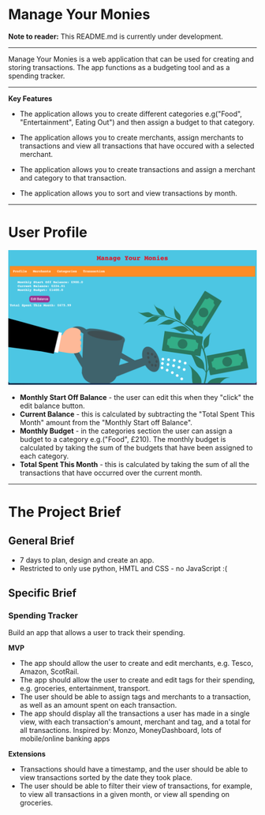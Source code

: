 # Manage Your Monies

<b>Note to reader:</b> This README.md is currently under development.

---

Manage Your Monies is a web application that can be used for creating and storing transactions. The app functions as a budgeting tool and as a spending tracker. 

---
<b>Key Features</b>

* The application allows you to create different categories e.g("Food", "Entertainment",
Eating Out") and then assign a budget to that category.

* The application allows you to create merchants, assign merchants to transactions and view all transactions that have occured with a selected merchant.

* The application allows you to create transactions and assign a merchant and category to that transaction.

* The application allows you to sort and view transactions by month.

---

<h1>User Profile</h1>


![](/static/images/pic_1.png)

* <b>Monthly Start Off Balance</b> - the user can edit this when they "click" the edit balance button.
* <b>Current Balance</b> - this is calculated by subtracting the "Total Spent This Month" amount from the "Monthly Start off Balance".
* <b>Monthly Budget</b> - in the categories section the user can assign a budget to a category e.g.("Food", £210). The monthly budget is calculated by taking the sum of the budgets that have been assigned to each category.
* <b>Total Spent This Month</b> - this is calculated by taking the sum of all the transactions that have occurred over the current month.

---
<h1>The Project Brief</h1>

<h2>General Brief</h2>

* 7 days to plan, design and create an app.
* Restricted to only use python, HMTL and CSS - no JavaScript :( 

<h2>Specific Brief</h2>
<h3>Spending Tracker</h3>

Build an app that allows a user to track their spending.

<b>MVP</b>
* The app should allow the user to create and edit merchants, e.g. Tesco, Amazon, ScotRail.
* The app should allow the user to create and edit tags for their spending, e.g. groceries, entertainment, transport.
* The user should be able to assign tags and merchants to a transaction, as well as an amount spent on each transaction.
* The app should display all the transactions a user has made in a single view, with each transaction's amount, merchant and tag, and a total for all transactions.
Inspired by:
Monzo, MoneyDashboard, lots of mobile/online banking apps

<b>Extensions</b>

* Transactions should have a timestamp, and the user should be able to view transactions sorted by the date they took place.
* The user should be able to filter their view of transactions, for example, to view all transactions in a given month, or view all spending on groceries.
